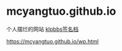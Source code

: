 # mcyangtuo.github.io
个人摆烂的网站
<a href="https://mcyangtuo.github.io/klpbbs签名档.html">klpbbs签名档</a>

<a href="https://mcyangtuo.github.io/wp.html">https://mcyangtuo.github.io/wp.html</a>